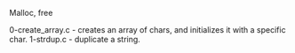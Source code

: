 Malloc, free


0-create_array.c - creates an array of chars, and initializes it with a specific char.
1-strdup.c - duplicate a string. 
